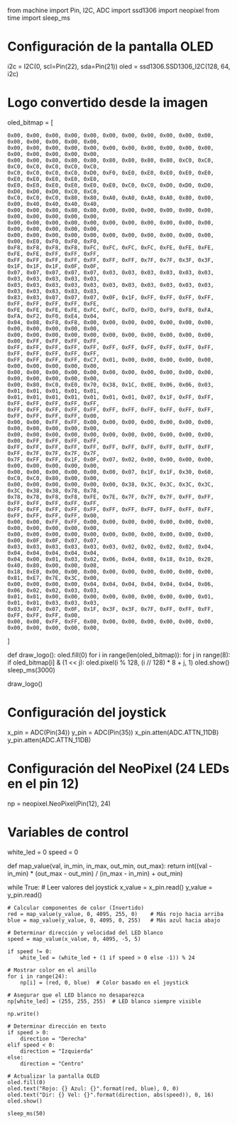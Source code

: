 from machine import Pin, I2C, ADC
import ssd1306
import neopixel
from time import sleep_ms

# Configuración de la pantalla OLED
i2c = I2C(0, scl=Pin(22), sda=Pin(21))
oled = ssd1306.SSD1306_I2C(128, 64, i2c)

# Logo convertido desde la imagen
oled_bitmap = [
	
    0x00, 0x00, 0x00, 0x00, 0x00, 0x00, 0x00, 0x00, 0x00, 0x00, 0x00, 0x00, 0x00, 0x00, 0x00, 0x00,
    0x00, 0x00, 0x00, 0x00, 0x00, 0x00, 0x00, 0x00, 0x00, 0x00, 0x00, 0x00, 0x00, 0x00, 0x00, 0x00,
    0x00, 0x00, 0x80, 0x80, 0x80, 0x80, 0x80, 0x80, 0x80, 0xC0, 0xC0, 0xC0, 0xC0, 0xC0, 0xC0, 0xC0,
    0xC0, 0xC0, 0xC0, 0xC0, 0xD0, 0xF0, 0xE0, 0xE0, 0xE0, 0xE0, 0xE0, 0xE0, 0xE0, 0xE0, 0xE0, 0xE0,
    0xE0, 0xE0, 0xE0, 0xE0, 0xE0, 0xE0, 0xC0, 0xC0, 0xD0, 0xD0, 0xD0, 0xD0, 0xD0, 0xD0, 0xC0, 0xC0,
    0xC0, 0xC0, 0xC0, 0x80, 0x80, 0xA0, 0xA0, 0xA0, 0xA0, 0x80, 0x00, 0x00, 0x40, 0x40, 0x40, 0x40,
    0x00, 0x00, 0x80, 0x80, 0x80, 0x00, 0x00, 0x00, 0x00, 0x00, 0x00, 0x00, 0x00, 0x00, 0x00, 0x00,
    0x00, 0x00, 0x00, 0x00, 0x00, 0x00, 0x00, 0x00, 0x00, 0x00, 0x00, 0x00, 0x00, 0x00, 0x00, 0x00,
    0x00, 0x00, 0x00, 0x00, 0x00, 0x00, 0x00, 0x00, 0x00, 0x00, 0x00, 0x00, 0xE0, 0xF0, 0xF0, 0xF0,
    0xF8, 0xF8, 0xF8, 0xF8, 0xFC, 0xFC, 0xFC, 0xFC, 0xFE, 0xFE, 0xFE, 0xFE, 0xFE, 0xFF, 0xFF, 0xFF,
    0xFF, 0xFF, 0xFF, 0xFF, 0xFF, 0xFF, 0xFF, 0x7F, 0x7F, 0x3F, 0x3F, 0x1F, 0x1F, 0x1F, 0x0F, 0x0F,
    0x07, 0x07, 0x07, 0x07, 0x07, 0x03, 0x03, 0x03, 0x03, 0x03, 0x03, 0x03, 0x03, 0x03, 0x03, 0x03,
    0x03, 0x03, 0x03, 0x03, 0x03, 0x03, 0x03, 0x03, 0x03, 0x03, 0x03, 0x03, 0x03, 0x83, 0x83, 0x83,
    0x83, 0x03, 0x07, 0x07, 0x07, 0x0F, 0x1F, 0xFF, 0xFF, 0xFF, 0xFF, 0xFF, 0xFF, 0xFF, 0xFF, 0xFE,
    0xFE, 0xFE, 0xFE, 0xFE, 0xFC, 0xFC, 0xFD, 0xFD, 0xF9, 0xF8, 0xFA, 0xFA, 0xF2, 0xF0, 0xE4, 0x04,
    0x04, 0x08, 0xF8, 0xF8, 0x00, 0x00, 0x00, 0x00, 0x00, 0x00, 0x00, 0x00, 0x00, 0x00, 0x00, 0x00,
    0x00, 0x00, 0x00, 0x00, 0x00, 0x00, 0x00, 0x00, 0x00, 0x00, 0x00, 0x00, 0xFF, 0xFF, 0xFF, 0xFF,
    0xFF, 0xFF, 0xFF, 0xFF, 0xFF, 0xFF, 0xFF, 0xFF, 0xFF, 0xFF, 0xFF, 0xFF, 0xFF, 0xFF, 0xFF, 0xFF,
    0xFF, 0xFF, 0xFF, 0xFF, 0xC7, 0x01, 0x00, 0x00, 0x00, 0x00, 0x00, 0x00, 0x00, 0x00, 0x00, 0x00,
    0x00, 0x00, 0x00, 0x00, 0x00, 0x00, 0x00, 0x00, 0x00, 0x00, 0x00, 0x00, 0x00, 0x00, 0x00, 0x00,
    0x00, 0x80, 0xC0, 0xE0, 0x70, 0x38, 0x1C, 0x0E, 0x06, 0x06, 0x03, 0x01, 0x01, 0x01, 0x01, 0x01,
    0x01, 0x01, 0x01, 0x01, 0x01, 0x01, 0x01, 0x07, 0x1F, 0xFF, 0xFF, 0xFF, 0xFF, 0xFF, 0xFF, 0xFF,
    0xFF, 0xFF, 0xFF, 0xFF, 0xFF, 0xFF, 0xFF, 0xFF, 0xFF, 0xFF, 0xFF, 0xFF, 0xFF, 0xFF, 0xFF, 0x00,
    0x00, 0x00, 0xFF, 0xFF, 0x00, 0x00, 0x00, 0x00, 0x00, 0x00, 0x00, 0x00, 0x00, 0x00, 0x00, 0x00,
    0x00, 0x00, 0x00, 0x00, 0x00, 0x00, 0x00, 0x00, 0x00, 0x00, 0x00, 0x00, 0xFF, 0xFF, 0xFF, 0xFF,
    0xFF, 0xFF, 0xFF, 0xFF, 0xFF, 0xFF, 0xFF, 0xFF, 0xFF, 0xFF, 0xFF, 0xFF, 0x7F, 0x7F, 0x7F, 0x7F,
    0x7F, 0xFF, 0xFF, 0x1F, 0x0F, 0x07, 0x02, 0x00, 0x00, 0x00, 0x00, 0x00, 0x00, 0x00, 0x00, 0x00,
    0x00, 0x00, 0x00, 0x00, 0x00, 0x00, 0x07, 0x1F, 0x1F, 0x30, 0x60, 0xC0, 0xC0, 0x80, 0x00, 0x00,
    0x00, 0x00, 0x00, 0x00, 0x00, 0x00, 0x38, 0x3C, 0x3C, 0x3C, 0x3C, 0x3C, 0x38, 0x38, 0x78, 0x78,
    0x78, 0x78, 0xF8, 0xF8, 0xFE, 0x7E, 0x7F, 0x7F, 0x7F, 0xFF, 0xFF, 0xFF, 0xFF, 0xFF, 0xFF, 0xFF,
    0xFF, 0xFF, 0xFF, 0xFF, 0xFF, 0xFF, 0xFF, 0xFF, 0xFF, 0xFF, 0xFF, 0xFF, 0xFF, 0xFF, 0xFF, 0x00,
    0x00, 0x00, 0xFF, 0xFF, 0x00, 0x00, 0x00, 0x00, 0x00, 0x00, 0x00, 0x00, 0x00, 0x00, 0x00, 0x00,
    0x00, 0x00, 0x00, 0x00, 0x00, 0x00, 0x00, 0x00, 0x00, 0x00, 0x00, 0x00, 0x0F, 0x0F, 0x07, 0x07,
    0x03, 0x03, 0x03, 0x03, 0x03, 0x03, 0x02, 0x02, 0x02, 0x02, 0x04, 0x04, 0x04, 0x04, 0x04, 0x04,
    0x04, 0x00, 0x01, 0x03, 0x02, 0x06, 0x04, 0x08, 0x18, 0x10, 0x20, 0x40, 0x80, 0x00, 0x00, 0x08,
    0x18, 0xE0, 0x00, 0x00, 0x00, 0x00, 0x00, 0x00, 0x00, 0x00, 0x00, 0x81, 0xE7, 0x7E, 0x3C, 0x00,
    0x00, 0x00, 0x00, 0x00, 0x04, 0x04, 0x04, 0x04, 0x04, 0x04, 0x06, 0x06, 0x02, 0x02, 0x03, 0x03,
    0x01, 0x01, 0x00, 0x00, 0x00, 0x00, 0x00, 0x00, 0x00, 0x00, 0x01, 0x01, 0x01, 0x03, 0x03, 0x03,
    0x03, 0x07, 0x07, 0x0F, 0x1F, 0x3F, 0x3F, 0x7F, 0xFF, 0xFF, 0xFF, 0xFF, 0xFF, 0xFF, 0x00,
    0x00, 0x00, 0xFF, 0xFF, 0x00, 0x00, 0x00, 0x00, 0x00, 0x00, 0x00, 0x00, 0x00, 0x00, 0x00, 0x00,
    
]

def draw_logo():
    oled.fill(0)
    for i in range(len(oled_bitmap)):
        for j in range(8):
            if oled_bitmap[i] & (1 << j):
                oled.pixel(i % 128, (i // 128) * 8 + j, 1)
    oled.show()
    sleep_ms(3000)

draw_logo()

# Configuración del joystick
x_pin = ADC(Pin(34))
y_pin = ADC(Pin(35))
x_pin.atten(ADC.ATTN_11DB)
y_pin.atten(ADC.ATTN_11DB)

# Configuración del NeoPixel (24 LEDs en el pin 12)
np = neopixel.NeoPixel(Pin(12), 24)

# Variables de control
white_led = 0
speed = 0

def map_value(val, in_min, in_max, out_min, out_max):
    return int((val - in_min) * (out_max - out_min) / (in_max - in_min) + out_min)

while True:
    # Leer valores del joystick
    x_value = x_pin.read()
    y_value = y_pin.read()

    # Calcular componentes de color (Invertido)
    red = map_value(y_value, 0, 4095, 255, 0)    # Más rojo hacia arriba
    blue = map_value(y_value, 0, 4095, 0, 255)   # Más azul hacia abajo

    # Determinar dirección y velocidad del LED blanco
    speed = map_value(x_value, 0, 4095, -5, 5)

    if speed != 0:
        white_led = (white_led + (1 if speed > 0 else -1)) % 24

    # Mostrar color en el anillo
    for i in range(24):
        np[i] = (red, 0, blue)  # Color basado en el joystick

    # Asegurar que el LED blanco no desaparezca
    np[white_led] = (255, 255, 255)  # LED blanco siempre visible

    np.write()

    # Determinar dirección en texto
    if speed > 0:
        direction = "Derecha"
    elif speed < 0:
        direction = "Izquierda"
    else:
        direction = "Centro"

    # Actualizar la pantalla OLED
    oled.fill(0)
    oled.text("Rojo: {} Azul: {}".format(red, blue), 0, 0)
    oled.text("Dir: {} Vel: {}".format(direction, abs(speed)), 0, 16)
    oled.show()

    sleep_ms(50)
